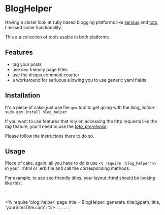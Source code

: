# BlogHelper

Having a closer look at ruby based blogging platforms like [serious](http://github.com/colszowka/serious) and [toto](http://cloudhead.io/toto), I missed some functionality.

This a a collection of tools usable in both platforms.

## Features

- tag your posts
- use seo friendly page titles
- use the disqus comment counter
- a workaround for seriuous allowing you to use generic yaml fields

## Installation

It's a piece of cake: just use the `gem` tool to get going with the _blog_helper_: `sudo gem install blog_helper`

If you want to use features that rely on accessing the http requests like the _tag_ feature, you'll need to use the [_toto_prerelease_](http://github.com/5v3n/toto).

Please follow the instrucions there to do so.

## Usage

Piece of cake, again: all you have to do is use `<% require 'blog_helper'%>` in your .rhtml or .erb file and call the corresponding methods.

For example, to use seo friendly titles, your layout.rhtml should be looking like this:

`
<!doctype html>
<html>
  <head>
    <% require 'blog_helper'
       page_title = BlogHelper::generate_title(@path, title, 'yourSitesTitle.com')
    %>
.
.
.
    <title><%=  page_title %></title>
    <link rel="alternate" type="application/atom+xml" title="<%= page_title %> - feed" href="/index.xml" />
.
.
.`